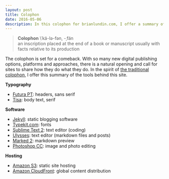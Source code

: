 ```yaml
---
layout: post
title: Colophon
date: 2016-05-06
description: In this colophon for brianlundin.com, I offer a summary of the tools that I use to build and run this website.
---
```


> **Colophon** \ˈkä-lə-fən, -ˌfän\
> an inscription placed at the end of a book or manuscript usually with facts relative to its production

The colophon is set for a comeback. With so many new digital publishing options, platforms and approaches, there is a natural opening and call for sites to share how they do what they do. In the spirit of [the traditional colophon](http://en.wikipedia.org/wiki/Colophon_(publishing)), I offer this summary of the tools behind this site.

**Typography**

* [Futura PT](https://typekit.com/fonts/futura-pt): headers, sans serif
* [Tisa](https://www.fontfont.com/fonts/tisa): body text, serif

**Software**

* [Jekyll](http://jekyllrb.com): static blogging software
* [Typekit.com](https://typekit.com): fonts
* [Sublime Text 2](http://www.sublimetext.com/2): text editor (coding)
* [Ulysses](http://www.ulyssesapp.com): text editor (markdown files and posts)
* [Marked 2](http://marked2app.com): markdown preview
* [Photoshop CC](http://www.photoshop.com/products/photoshop): image and photo editing

**Hosting**

* [Amazon S3](http://aws.amazon.com/s3/): static site hosting
* [Amazon CloudFront](http://aws.amazon.com/cloudfront/): global content distribution
